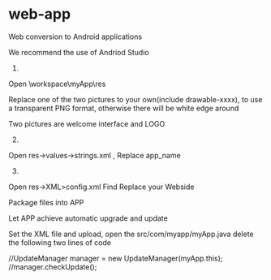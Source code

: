 # web-app
Web conversion to Android applications

We recommend the use of Andriod Studio

1.
Open \workspace\myApp\res 

Replace one of the two pictures to your own(include drawable-xxxx), to use a transparent PNG format, otherwise there will be white edge around

Two pictures are welcome interface and LOGO

2.
Open res->values->strings.xml , Replace app_name 

3.
Open res->XML>config.xml
Find <content src="http://your webside "> Replace your Webside

Package files into APP 

Let APP achieve automatic upgrade and update
  
Set the XML file and upload, open the src/com/myapp/myApp.java delete the following two lines of code

//UpdateManager manager = new UpdateManager(myApp.this);
//manager.checkUpdate();



